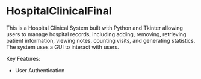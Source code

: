 # HospitalClinicalFinal

This is a Hospital Clinical System built with Python and Tkinter allowing users to manage hospital records, including adding, removing, retrieving patient information, viewing notes, counting visits, and generating statistics. The system uses a GUI to interact with users. 

Key Features:
- User Authentication
